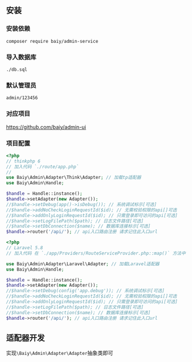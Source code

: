 ## 安装

### 安装依赖
```
composer require baiy/admin-service
```

### 导入数据库
`./db.sql`

### 默认管理员
`admin/123456`

### 对应项目
<https://github.com/baiy/admin-ui>

### 项目配置

```php
<?php
// thinkphp 6
// 加入代码 `./route/app.php`
// 
use Baiy\Admin\Adapter\Think\Adapter; // 加载tp适配器
use Baiy\Admin\Handle;

$handle = Handle::instance();
$handle->setAdapter(new Adapter());
//$handle->setDebug(app()->isDebug()); // 系统调试标示[可选]
//$handle->addNoCheckLoginRequestId($id); // 无需校验权限的api[]可选
//$handle->addOnlyLoginRequestId($id); // 只需登录即可访问的api[可选]
//$handle->setLogFilePath($path); // 日志文件路径[可选]
//$handle->setDbConnection($name); // 数据库连接标示[可选]
$handle->router('/api/'); // api入口路由注册 请求记住此入口url
```

```php
<?php
// Laravel 5.8
// 加入代码 在 `./app/Providers/RouteServiceProvider.php::map()` 方法中

use Baiy\Admin\Adapter\Laravel\Adapter; // 加载Laravel适配器
use Baiy\Admin\Handle;

$handle = Handle::instance();
$handle->setAdapter(new Adapter());
//$handle->setDebug(config('app.debug')); // 系统调试标示[可选]
//$handle->addNoCheckLoginRequestId($id); // 无需校验权限的api[]可选
//$handle->addOnlyLoginRequestId($id); // 只需登录即可访问的api[可选]
//$handle->setLogFilePath($path); // 日志文件路径[可选]
//$handle->setDbConnection($name); // 数据库连接标示[可选]
$handle->router('/api/'); // api入口路由注册 请求记住此入口url
```

## 适配器开发

实现`\Baiy\Admin\Adapter\Adapter`抽象类即可







